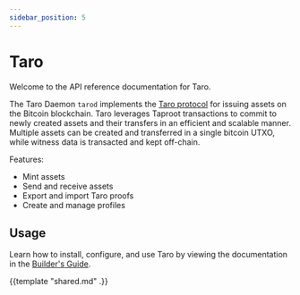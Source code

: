 ```yaml
---
sidebar_position: 5
---
```


# Taro

Welcome to the API reference documentation for Taro.

The Taro Daemon `tarod` implements the [Taro protocol](https://github.com/Roasbeef/bips/blob/bip-taro/bip-taro.mediawiki) for issuing assets on the Bitcoin blockchain. Taro leverages Taproot transactions to commit to newly created assets and their transfers in an efficient and scalable manner. Multiple assets can be created and transferred in a single bitcoin UTXO, while witness data is transacted and kept off-chain.

Features:

- Mint assets
- Send and receive assets
- Export and import Taro proofs
- Create and manage profiles

## Usage

Learn how to install, configure, and use Taro by viewing the documentation in the [Builder's Guide](https://docs.lightning.engineering/lightning-network-tools/taro/get-taro).

{{template "shared.md" .}}